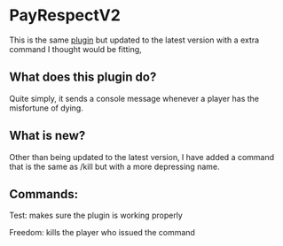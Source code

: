 # PayRespectV2

This is the same [plugin](https://www.curseforge.com/minecraft/bukkit-plugins/payrespect) but updated to the latest version with a extra command I thought would be fitting, 

## What does this plugin do?

Quite simply, it sends a console message whenever a player has the misfortune of dying. 

## What is new?

Other than being updated to the latest version, I have added a command that is the same as /kill but with a more depressing name.

## Commands:

Test: makes sure the plugin is working properly

Freedom: kills the player who issued the command
